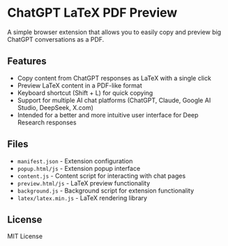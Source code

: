 # ChatGPT LaTeX PDF Preview

A simple browser extension that allows you to easily copy and preview big ChatGPT conversations as a PDF.

## Features

- Copy content from ChatGPT responses as LaTeX with a single click
- Preview LaTeX content in a PDF-like format
- Keyboard shortcut (Shift + L) for quick copying
- Support for multiple AI chat platforms (ChatGPT, Claude, Google AI Studio, DeepSeek, X.com)
- Intended for a better and more intuitive user interface for Deep Research responses

## Files

- `manifest.json` - Extension configuration
- `popup.html/js` - Extension popup interface
- `content.js` - Content script for interacting with chat pages
- `preview.html/js` - LaTeX preview functionality
- `background.js` - Background script for extension functionality
- `latex/latex.min.js` - LaTeX rendering library

## License

MIT License
